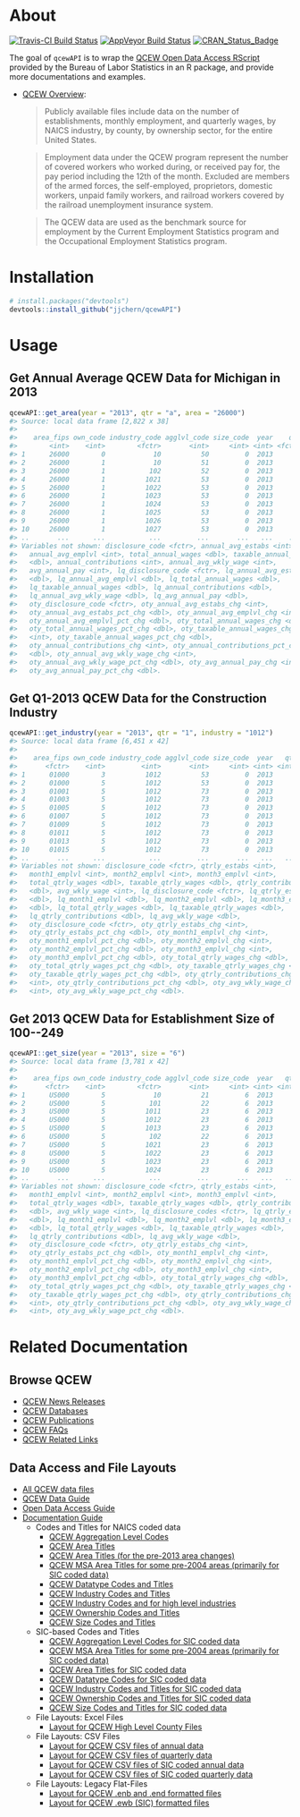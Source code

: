 
<!-- README.md is generated from README.Rmd. Please edit that file -->
About
=====

[![Travis-CI Build Status](https://travis-ci.org/jjchern/qcewAPI.svg?branch=master)](https://travis-ci.org/jjchern/qcewAPI) [![AppVeyor Build Status](https://ci.appveyor.com/api/projects/status/github/jjchern/qcewAPI?branch=master&svg=true)](https://ci.appveyor.com/project/jjchern/qcewAPI) [![CRAN\_Status\_Badge](http://www.r-pkg.org/badges/version/qcewAPI)](https://cran.r-project.org/package=qcewAPI)

The goal of `qcewAPI` is to wrap the [QCEW Open Data Access RScript](http://data.bls.gov/cew/doc/access/data_access_examples.htm#RSCRIPT) provided by the Bureau of Labor Statistics in an R package, and provide more documentations and examples.

-   [QCEW Overview](http://www.bls.gov/cew/cewover.htm):

    > Publicly available files include data on the number of establishments, monthly employment, and quarterly wages, by NAICS industry, by county, by ownership sector, for the entire United States.

    > Employment data under the QCEW program represent the number of covered workers who worked during, or received pay for, the pay period including the 12th of the month. Excluded are members of the armed forces, the self-employed, proprietors, domestic workers, unpaid family workers, and railroad workers covered by the railroad unemployment insurance system.

    > The QCEW data are used as the benchmark source for employment by the Current Employment Statistics program and the Occupational Employment Statistics program.

Installation
============

``` r
# install.packages("devtools")
devtools::install_github("jjchern/qcewAPI")
```

Usage
=====

Get Annual Average QCEW Data for Michigan in 2013
-------------------------------------------------

``` r
qcewAPI::get_area(year = "2013", qtr = "a", area = "26000")
#> Source: local data frame [2,822 x 38]
#> 
#>    area_fips own_code industry_code agglvl_code size_code  year    qtr
#>        <int>    <int>        <fctr>       <int>     <int> <int> <fctr>
#> 1      26000        0            10          50         0  2013      A
#> 2      26000        1            10          51         0  2013      A
#> 3      26000        1           102          52         0  2013      A
#> 4      26000        1          1021          53         0  2013      A
#> 5      26000        1          1022          53         0  2013      A
#> 6      26000        1          1023          53         0  2013      A
#> 7      26000        1          1024          53         0  2013      A
#> 8      26000        1          1025          53         0  2013      A
#> 9      26000        1          1026          53         0  2013      A
#> 10     26000        1          1027          53         0  2013      A
#> ..       ...      ...           ...         ...       ...   ...    ...
#> Variables not shown: disclosure_code <fctr>, annual_avg_estabs <int>,
#>   annual_avg_emplvl <int>, total_annual_wages <dbl>, taxable_annual_wages
#>   <dbl>, annual_contributions <int>, annual_avg_wkly_wage <int>,
#>   avg_annual_pay <int>, lq_disclosure_code <fctr>, lq_annual_avg_estabs
#>   <dbl>, lq_annual_avg_emplvl <dbl>, lq_total_annual_wages <dbl>,
#>   lq_taxable_annual_wages <dbl>, lq_annual_contributions <dbl>,
#>   lq_annual_avg_wkly_wage <dbl>, lq_avg_annual_pay <dbl>,
#>   oty_disclosure_code <fctr>, oty_annual_avg_estabs_chg <int>,
#>   oty_annual_avg_estabs_pct_chg <dbl>, oty_annual_avg_emplvl_chg <int>,
#>   oty_annual_avg_emplvl_pct_chg <dbl>, oty_total_annual_wages_chg <dbl>,
#>   oty_total_annual_wages_pct_chg <dbl>, oty_taxable_annual_wages_chg
#>   <int>, oty_taxable_annual_wages_pct_chg <dbl>,
#>   oty_annual_contributions_chg <int>, oty_annual_contributions_pct_chg
#>   <dbl>, oty_annual_avg_wkly_wage_chg <int>,
#>   oty_annual_avg_wkly_wage_pct_chg <dbl>, oty_avg_annual_pay_chg <int>,
#>   oty_avg_annual_pay_pct_chg <dbl>.
```

Get Q1-2013 QCEW Data for the Construction Industry
---------------------------------------------------

``` r
qcewAPI::get_industry(year = "2013", qtr = "1", industry = "1012")
#> Source: local data frame [6,451 x 42]
#> 
#>    area_fips own_code industry_code agglvl_code size_code  year   qtr
#>       <fctr>    <int>         <int>       <int>     <int> <int> <int>
#> 1      01000        3          1012          53         0  2013     1
#> 2      01000        5          1012          53         0  2013     1
#> 3      01001        5          1012          73         0  2013     1
#> 4      01003        5          1012          73         0  2013     1
#> 5      01005        5          1012          73         0  2013     1
#> 6      01007        5          1012          73         0  2013     1
#> 7      01009        5          1012          73         0  2013     1
#> 8      01011        5          1012          73         0  2013     1
#> 9      01013        5          1012          73         0  2013     1
#> 10     01015        5          1012          73         0  2013     1
#> ..       ...      ...           ...         ...       ...   ...   ...
#> Variables not shown: disclosure_code <fctr>, qtrly_estabs <int>,
#>   month1_emplvl <int>, month2_emplvl <int>, month3_emplvl <int>,
#>   total_qtrly_wages <dbl>, taxable_qtrly_wages <dbl>, qtrly_contributions
#>   <dbl>, avg_wkly_wage <int>, lq_disclosure_code <fctr>, lq_qtrly_estabs
#>   <dbl>, lq_month1_emplvl <dbl>, lq_month2_emplvl <dbl>, lq_month3_emplvl
#>   <dbl>, lq_total_qtrly_wages <dbl>, lq_taxable_qtrly_wages <dbl>,
#>   lq_qtrly_contributions <dbl>, lq_avg_wkly_wage <dbl>,
#>   oty_disclosure_code <fctr>, oty_qtrly_estabs_chg <int>,
#>   oty_qtrly_estabs_pct_chg <dbl>, oty_month1_emplvl_chg <int>,
#>   oty_month1_emplvl_pct_chg <dbl>, oty_month2_emplvl_chg <int>,
#>   oty_month2_emplvl_pct_chg <dbl>, oty_month3_emplvl_chg <int>,
#>   oty_month3_emplvl_pct_chg <dbl>, oty_total_qtrly_wages_chg <dbl>,
#>   oty_total_qtrly_wages_pct_chg <dbl>, oty_taxable_qtrly_wages_chg <int>,
#>   oty_taxable_qtrly_wages_pct_chg <dbl>, oty_qtrly_contributions_chg
#>   <int>, oty_qtrly_contributions_pct_chg <dbl>, oty_avg_wkly_wage_chg
#>   <int>, oty_avg_wkly_wage_pct_chg <dbl>.
```

Get 2013 QCEW Data for Establishment Size of 100--249
-----------------------------------------------------

``` r
qcewAPI::get_size(year = "2013", size = "6")
#> Source: local data frame [3,781 x 42]
#> 
#>    area_fips own_code industry_code agglvl_code size_code  year   qtr
#>       <fctr>    <int>        <fctr>       <int>     <int> <int> <int>
#> 1      US000        5            10          21         6  2013     1
#> 2      US000        5           101          22         6  2013     1
#> 3      US000        5          1011          23         6  2013     1
#> 4      US000        5          1012          23         6  2013     1
#> 5      US000        5          1013          23         6  2013     1
#> 6      US000        5           102          22         6  2013     1
#> 7      US000        5          1021          23         6  2013     1
#> 8      US000        5          1022          23         6  2013     1
#> 9      US000        5          1023          23         6  2013     1
#> 10     US000        5          1024          23         6  2013     1
#> ..       ...      ...           ...         ...       ...   ...   ...
#> Variables not shown: disclosure_code <fctr>, qtrly_estabs <int>,
#>   month1_emplvl <int>, month2_emplvl <int>, month3_emplvl <int>,
#>   total_qtrly_wages <dbl>, taxable_qtrly_wages <dbl>, qtrly_contributions
#>   <dbl>, avg_wkly_wage <int>, lq_disclosure_codes <fctr>, lq_qtrly_estabs
#>   <dbl>, lq_month1_emplvl <dbl>, lq_month2_emplvl <dbl>, lq_month3_emplvl
#>   <dbl>, lq_total_qtrly_wages <dbl>, lq_taxable_qtrly_wages <dbl>,
#>   lq_qtrly_contributions <dbl>, lq_avg_wkly_wage <dbl>,
#>   oty_disclosure_code <fctr>, oty_qtrly_estabs_chg <int>,
#>   oty_qtrly_estabs_pct_chg <dbl>, oty_month1_emplvl_chg <int>,
#>   oty_month1_emplvl_pct_chg <dbl>, oty_month2_emplvl_chg <int>,
#>   oty_month2_emplvl_pct_chg <dbl>, oty_month3_emplvl_chg <int>,
#>   oty_month3_emplvl_pct_chg <dbl>, oty_total_qtrly_wages_chg <dbl>,
#>   oty_total_qtrly_wages_pct_chg <dbl>, oty_taxable_qtrly_wages_chg <dbl>,
#>   oty_taxable_qtrly_wages_pct_chg <dbl>, oty_qtrly_contributions_chg
#>   <int>, oty_qtrly_contributions_pct_chg <dbl>, oty_avg_wkly_wage_chg
#>   <int>, oty_avg_wkly_wage_pct_chg <dbl>.
```

Related Documentation
=====================

Browse QCEW
-----------

-   [QCEW News Releases](http://www.bls.gov/cew/news.htm)
-   [QCEW Databases](http://www.bls.gov/cew/data.htm)
-   [QCEW Publications](http://www.bls.gov/cew/publications.htm)
-   [QCEW FAQs](http://www.bls.gov/cew/cewfaq.htm)
-   [QCEW Related Links](http://www.bls.gov/cew/home.htm#related)

Data Access and File Layouts
----------------------------

-   [All QCEW data files](http://www.bls.gov/cew/datatoc.htm)
-   [QCEW Data Guide](http://www.bls.gov/cew/dataguide.htm)
-   [Open Data Access Guide](http://www.bls.gov/cew/opendata.htm)
-   [Documentation Guide](http://www.bls.gov/cew/doctoc.htm)
    -   Codes and Titles for NAICS coded data
        -   [QCEW Aggregation Level Codes](http://www.bls.gov/cew/doc/titles/agglevel/agglevel_titles.htm)
        -   [QCEW Area Titles](http://www.bls.gov/cew/doc/titles/area/area_titles.htm)
        -   [QCEW Area Titles (for the pre-2013 area changes)](http://www.bls.gov/cew/doc/titles/area/old_area_titles.htm)
        -   [QCEW MSA Area Titles for some pre-2004 areas (primarily for SIC coded data)](http://www.bls.gov/cew/doc/titles/area/pre_2004_msa_codes.htm)
        -   [QCEW Datatype Codes and Titles](http://www.bls.gov/cew/doc/titles/datatype/datatype_titles.htm)
        -   [QCEW Industry Codes and Titles](http://www.bls.gov/cew/doc/titles/industry/industry_titles.htm)
        -   [QCEW Industry Codes and for high level industries](http://www.bls.gov/cew/doc/titles/industry/high_level_industries.htm)
        -   [QCEW Ownership Codes and Titles](http://www.bls.gov/cew/doc/titles/ownership/ownership_titles.htm)
        -   [QCEW Size Codes and Titles](QCEW%20Size%20Codes%20and%20Titles)
    -   SIC-based Codes and Titles
        -   [QCEW Aggregation Level Codes for SIC coded data](http://www.bls.gov/cew/doc/titles/agglevel/sic_agglevel_titles.htm)
        -   [QCEW MSA Area Titles for some pre-2004 areas (primarily for SIC coded data)](http://www.bls.gov/cew/doc/titles/area/pre_2004_msa_codes.htm)
        -   [QCEW Area Titles for SIC coded data](http://www.bls.gov/cew/doc/titles/area/sic_area_titles.htm)
        -   [QCEW Datatype Codes for SIC coded data](http://www.bls.gov/cew/doc/titles/datatype/sic_datatype_titles.htm)
        -   [QCEW Industry Codes and Titles for SIC coded data](http://www.bls.gov/cew/doc/titles/industry/sic_industry_titles.htm)
        -   [QCEW Ownership Codes and Titles for SIC coded data](http://www.bls.gov/cew/doc/titles/ownership/sic_ownership_titles.htm)
        -   [QCEW Size Codes and Titles for SIC coded data](http://www.bls.gov/cew/doc/titles/size/sic_size_titles.htm)
    -   File Layouts: Excel Files
        -   [Layout for QCEW High Level County Files](http://www.bls.gov/cew/doc/layouts/cty_high_level_layout.htm)
    -   File Layouts: CSV Files
        -   [Layout for QCEW CSV files of annual data](http://www.bls.gov/cew/doc/layouts/csv_annual_layout.htm)
        -   [Layout for QCEW CSV files of quarterly data](http://www.bls.gov/cew/doc/layouts/csv_quarterly_layout.htm)
        -   [Layout for QCEW CSV files of SIC coded annual data](http://www.bls.gov/cew/doc/layouts/sic_csv_annual_layout.htm)
        -   [Layout for QCEW CSV files of SIC coded quarterly data](http://www.bls.gov/cew/doc/layouts/sic_csv_quarterly_layout.htm)
    -   File Layouts: Legacy Flat-Files
        -   [Layout for QCEW .enb and .end formatted files](http://www.bls.gov/cew/doc/layouts/enb_end_layout.htm)
        -   [Layout for QCEW .ewb (SIC) formatted files](http://www.bls.gov/cew/doc/layouts/sic_ewb_layout.htm)

